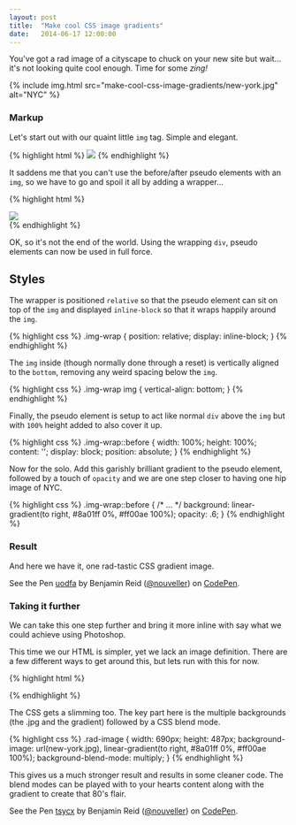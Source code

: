 ```yaml
---
layout: post
title:  "Make cool CSS image gradients"
date:   2014-06-17 12:00:00
---
```


You've got a rad image of a cityscape to chuck on your new site but wait&hellip;
it's not looking quite cool enough. Time for some *zing!*

{% include img.html src="make-cool-css-image-gradients/new-york.jpg" alt="NYC" %}

### Markup

Let's start out with our quaint little `img` tag. Simple and elegant.

{% highlight html %}
<img src="new-york.jpg">
{% endhighlight %}

It saddens me that you can't use the before/after pseudo elements with an `img`,
so we have to go and spoil it all by adding a wrapper&hellip;

{% highlight html %}
<div class="img-wrap">
  <img src="new-york.jpg">
</div>
{% endhighlight %}

OK, so it's not the end of the world. Using the wrapping `div`, pseudo elements
can now be used in full force.

## Styles

The wrapper is positioned `relative` so that the pseudo element can sit on top
of the `img` and displayed `inline-block` so that it wraps happily around the
`img`.

{% highlight css %}
.img-wrap {
  position: relative;
  display: inline-block;
}
{% endhighlight %}

The `img` inside (though normally done through a reset) is vertically aligned
to the `bottom`, removing any weird spacing below the `img`.

{% highlight css %}
.img-wrap img {
  vertical-align: bottom;
}
{% endhighlight %}

Finally, the pseudo element is setup to act like normal `div` above the `img`
but with `100%` height added to also cover it up.

{% highlight css %}
.img-wrap::before {
  width: 100%;
  height: 100%;
  content: '';
  display: block;
  position: absolute;
}
{% endhighlight %}

Now for the solo. Add this garishly brilliant gradient to the pseudo element,
followed by a touch of `opacity` and we are one step closer to having one
hip image of NYC.

{% highlight css %}
.img-wrap::before {
  /* ... */
  background: linear-gradient(to right, #8a01ff 0%, #ff00ae 100%);
  opacity: .6;
}
{% endhighlight %}

### Result

And here we have it, one rad-tastic CSS gradient image.

<div class="code-example"><p data-height="520" data-theme-id="0" data-slug-hash="uodfa" data-default-tab="result" class='codepen'>See the Pen <a href='http://codepen.io/nouveller/pen/uodfa/'>uodfa</a> by Benjamin Reid (<a href='http://codepen.io/nouveller'>@nouveller</a>) on <a href='http://codepen.io'>CodePen</a>.</p><script async src="//codepen.io/assets/embed/ei.js"></script></div>

### Taking it further

We can take this one step further and bring it more inline with say what
we could achieve using Photoshop.

This time we our HTML is simpler, yet we lack an image definition. There are a
few different ways to get around this, but lets run with this for now.

{% highlight html %}
<div class="rad-image"></div>
{% endhighlight %}

The CSS gets a slimming too. The key part here is the multiple
backgrounds (the .jpg and the gradient) followed by a CSS blend mode.

{% highlight css %}
.rad-image {
  width: 690px;
  height: 487px;
  background-image: url(new-york.jpg), linear-gradient(to right, #8a01ff 0%, #ff00ae 100%);
  background-blend-mode: multiply;
}
{% endhighlight %}

This gives us a much stronger result and results in some cleaner code. The blend
modes can be played with to your hearts content along with the gradient to create
that 80's flair.

<div class="code-example"><p data-height="520" data-theme-id="0" data-slug-hash="tsycx" data-default-tab="result" class='codepen'>See the Pen <a href='http://codepen.io/nouveller/pen/tsycx/'>tsycx</a> by Benjamin Reid (<a href='http://codepen.io/nouveller'>@nouveller</a>) on <a href='http://codepen.io'>CodePen</a>.</p><script async src="//codepen.io/assets/embed/ei.js"></script></div>
